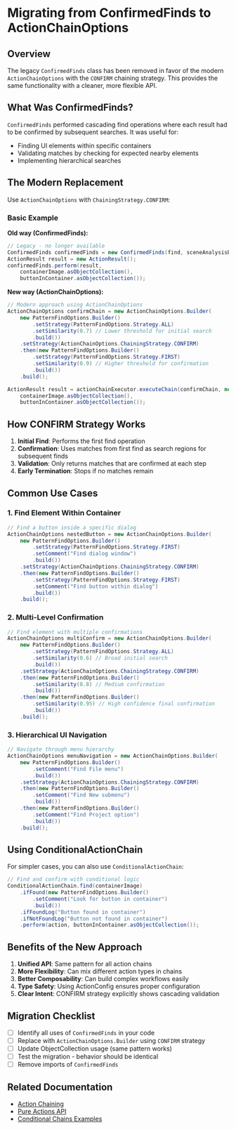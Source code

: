# Migrating from ConfirmedFinds to ActionChainOptions

## Overview

The legacy `ConfirmedFinds` class has been removed in favor of the modern `ActionChainOptions` with the `CONFIRM` chaining strategy. This provides the same functionality with a cleaner, more flexible API.

## What Was ConfirmedFinds?

`ConfirmedFinds` performed cascading find operations where each result had to be confirmed by subsequent searches. It was useful for:
- Finding UI elements within specific containers
- Validating matches by checking for expected nearby elements
- Implementing hierarchical searches

## The Modern Replacement

Use `ActionChainOptions` with `ChainingStrategy.CONFIRM`:

### Basic Example

**Old way (ConfirmedFinds):**
```java
// Legacy - no longer available
ConfirmedFinds confirmedFinds = new ConfirmedFinds(find, sceneAnalysisBuilder);
ActionResult result = new ActionResult();
confirmedFinds.perform(result, 
    containerImage.asObjectCollection(),
    buttonInContainer.asObjectCollection());
```

**New way (ActionChainOptions):**
```java
// Modern approach using ActionChainOptions
ActionChainOptions confirmChain = new ActionChainOptions.Builder(
    new PatternFindOptions.Builder()
        .setStrategy(PatternFindOptions.Strategy.ALL)
        .setSimilarity(0.7) // Lower threshold for initial search
        .build())
    .setStrategy(ActionChainOptions.ChainingStrategy.CONFIRM)
    .then(new PatternFindOptions.Builder()
        .setStrategy(PatternFindOptions.Strategy.FIRST)
        .setSimilarity(0.9) // Higher threshold for confirmation
        .build())
    .build();

ActionResult result = actionChainExecutor.executeChain(confirmChain, new ActionResult(),
    containerImage.asObjectCollection(),
    buttonInContainer.asObjectCollection());
```

## How CONFIRM Strategy Works

1. **Initial Find**: Performs the first find operation
2. **Confirmation**: Uses matches from first find as search regions for subsequent finds
3. **Validation**: Only returns matches that are confirmed at each step
4. **Early Termination**: Stops if no matches remain

## Common Use Cases

### 1. Find Element Within Container

```java
// Find a button inside a specific dialog
ActionChainOptions nestedButton = new ActionChainOptions.Builder(
    new PatternFindOptions.Builder()
        .setStrategy(PatternFindOptions.Strategy.FIRST)
        .setComment("Find dialog window")
        .build())
    .setStrategy(ActionChainOptions.ChainingStrategy.CONFIRM)
    .then(new PatternFindOptions.Builder()
        .setStrategy(PatternFindOptions.Strategy.FIRST)
        .setComment("Find button within dialog")
        .build())
    .build();
```

### 2. Multi-Level Confirmation

```java
// Find element with multiple confirmations
ActionChainOptions multiConfirm = new ActionChainOptions.Builder(
    new PatternFindOptions.Builder()
        .setStrategy(PatternFindOptions.Strategy.ALL)
        .setSimilarity(0.6) // Broad initial search
        .build())
    .setStrategy(ActionChainOptions.ChainingStrategy.CONFIRM)
    .then(new PatternFindOptions.Builder()
        .setSimilarity(0.8) // Medium confirmation
        .build())
    .then(new PatternFindOptions.Builder()
        .setSimilarity(0.95) // High confidence final confirmation
        .build())
    .build();
```

### 3. Hierarchical UI Navigation

```java
// Navigate through menu hierarchy
ActionChainOptions menuNavigation = new ActionChainOptions.Builder(
    new PatternFindOptions.Builder()
        .setComment("Find File menu")
        .build())
    .setStrategy(ActionChainOptions.ChainingStrategy.CONFIRM)
    .then(new PatternFindOptions.Builder()
        .setComment("Find New submenu")
        .build())
    .then(new PatternFindOptions.Builder()
        .setComment("Find Project option")
        .build())
    .build();
```

## Using ConditionalActionChain

For simpler cases, you can also use `ConditionalActionChain`:

```java
// Find and confirm with conditional logic
ConditionalActionChain.find(containerImage)
    .ifFound(new PatternFindOptions.Builder()
        .setComment("Look for button in container")
        .build())
    .ifFoundLog("Button found in container")
    .ifNotFoundLog("Button not found in container")
    .perform(action, buttonInContainer.asObjectCollection());
```

## Benefits of the New Approach

1. **Unified API**: Same pattern for all action chains
2. **More Flexibility**: Can mix different action types in chains
3. **Better Composability**: Can build complex workflows easily
4. **Type Safety**: Using ActionConfig ensures proper configuration
5. **Clear Intent**: CONFIRM strategy explicitly shows cascading validation

## Migration Checklist

- [ ] Identify all uses of `ConfirmedFinds` in your code
- [ ] Replace with `ActionChainOptions.Builder` using `CONFIRM` strategy
- [ ] Update ObjectCollection usage (same pattern works)
- [ ] Test the migration - behavior should be identical
- [ ] Remove imports of `ConfirmedFinds`

## Related Documentation

- [Action Chaining](../03-core-library/action-config/07-action-chaining.md)
- [Pure Actions API](../03-core-library/action-config/14-pure-actions-api.md)
- [Conditional Chains Examples](../03-core-library/action-config/15-conditional-chains-examples.md)